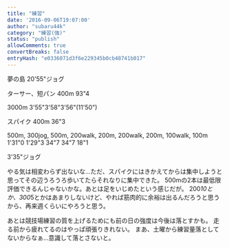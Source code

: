 ```yaml
---
title: "練習"
date: '2016-09-06T19:07:00'
author: "subaru44k"
category: "練習(強)"
status: "publish"
allowComments: true
convertBreaks: false
entryHash: "e0336071d3f6e229345b0cb48741b017"
---
```

夢の島
20&#39;55"ジョグ

ターサー、短パン
400m
93"4

3000m
3&#39;55"3&#39;58"3&#39;56"(11&#39;50")

スパイク
400m
36"3

500m, 300jog, 500m, 200walk, 200m, 200walk, 200m, 100walk, 100m
1&#39;31"0
1&#39;29"3
34"7
34"7
18"1

3&#39;35"ジョグ

やる気は相変わらず出ないな…ただ、スパイクにはきかえてからは集中しようと思ってその辺うろうろ歩いてたらそれなりに集中できた。
500mの2本は最低限評価できるんじゃないかな。あとは足をいじめたという感じだが。
200*10とか、300*5とかはあまりしないけど、やれば筋肉的に余裕は出るんだろうと思うから、再来週くらいにやろうと思う。

あとは競技場練習の質を上げるためにも前の日の強度は今後は落とすかも。
走る前から疲れてるのはやっぱ頑張りきれない。
まあ、土曜から練習量落としてないからなぁ…意識して落とさないと。
